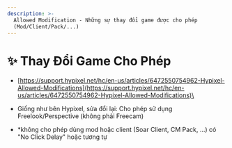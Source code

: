```yaml
---
description: >-
  Allowed Modification - Những sự thay đổi game được cho phép
  (Mod/Client/Pack/...)
---
```


# ✨ Thay Đổi Game Cho Phép

* [https://support.hypixel.net/hc/en-us/articles/6472550754962-Hypixel-Allowed-Modifications](https://support.hypixel.net/hc/en-us/articles/6472550754962-Hypixel-Allowed-Modifications)\

* Giống như bên Hypixel, sửa đổi lại: Cho phép sử dụng Freelook/Perspective (không phải Freecam)
* \*không cho phép dùng mod hoặc client (Soar Client, CM Pack, ...) có "No Click Delay" hoặc tương tự

